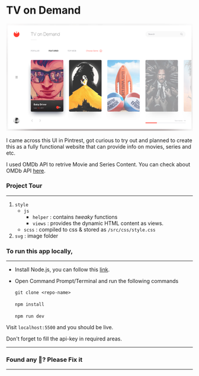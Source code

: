 # TV on Demand

![Ref-Image](/md/ref-image.png)

I came across this UI in Pintrest, got curious to try out and planned to create this as a fully functional website that can provide info on movies, series and etc. 

I used OMDb API to retrive Movie and Series Content. You can check about OMDb API [here](http://www.omdbapi.com/).    

### Project Tour
---
1. `style` <br/>
    - `js` <br/>
        - `helper` : contains *tweaky* functions
        - `views` : provides the dynamic HTML content as views.
    - `scss` :  compiled to css & stored as `/src/css/style.css`<br/> 
2. `svg` : image folder<br/>


### To run this app locally, 
---
 - Install Node.js, you can follow this [link](https://nodejs.org/en/).

 - Open Command Prompt/Terminal and run the following commands

    ```
    git clone <repo-name>

    npm install

    npm run dev
    ```

Visit `localhost:5500` and you should be live. 

Don't forget to fill the api-key in required areas.

---
### Found any 🐛? Please Fix it 
---
